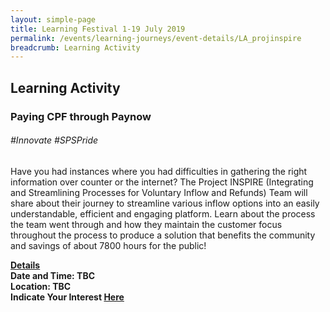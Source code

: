 ```yaml
---
layout: simple-page
title: Learning Festival 1-19 July 2019
permalink: /events/learning-journeys/event-details/LA_projinspire
breadcrumb: Learning Activity
---
```


## Learning Activity
### Paying CPF through Paynow

###### _#Innovate #SPSPride_

Have you had instances where you had difficulties in gathering the right information over counter or the internet? The Project INSPIRE (Integrating and Streamlining Processes for Voluntary Inflow and Refunds) Team will share about their journey to streamline various inflow options into an easily understandable, efficient and engaging platform. Learn about the process the team went through and how they maintain the customer focus throughout the process to produce a solution that benefits the community and savings of about 7800 hours for the public!

<b><u>Details</u><br>
**Date and Time: TBC** <br>
**Location: TBC** <br>
**Indicate Your Interest [Here](https://www.eventbrite.sg/e/psw-2019-fireside-chat-series-chat-with-lai-chung-han-permanent-secretary-ministry-of-education-tickets-61278470555)** 
